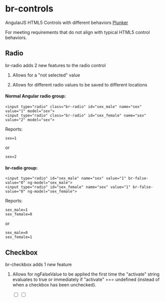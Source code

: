 # br-controls
AngularJS HTML5 Controls with different behaviors
[Plunker](https://plnkr.co/edit/4hpqoFnI1hbdkLsbDPgi?p=preview)

For meeting requirements that do not align with typical HTML5 control behaviors.

## Radio

br-radio adds 2 new features to the radio control

1) Allows for a "not selected" value

2) Allows for different radio values to be saved to different locations

#### Normal Angular radio group:

    <input type="radio" class="br-radio" id="sex_male" name="sex" value="1" model="sex">
    <input type="radio" class="br-radio" id="sex_female" name="sex" value="2" model="sex">

Reports:

    sex=1
  or
  
    sex=2

#### br-radio group:

    <input type="radio" id="sex_male" name="sex" value="1" br-false-value="0" ng-model="sex_male">
    <input type="radio" id="sex_female" name="sex" value="1" br-false-value="0" ng-model="sex_female">

Reports: 

    sex_male=1
    sex_female=0
  or
  
    sex_male=0
    sex_female=1

## Checkbox

br-checkbox adds 1 new feature

1) Allows for ngFalseValue to be applied the first time the "activate" string evaluates to true or immediately if "activate" === undefined (instead of when a checkbox has been unchecked).


    <input type="checkbox" class="br-checkbox" activate="'true'" id="sex_male" name="sex" ng-true-value="1" ng-false-value="0" ng-model="sex_male">
    <input type="checkbox" class="br-checkbox" activate="'true" id="sex_female" name="sex" ng-true-value="1" ng-false-value="0" ng-model="sex_female">

